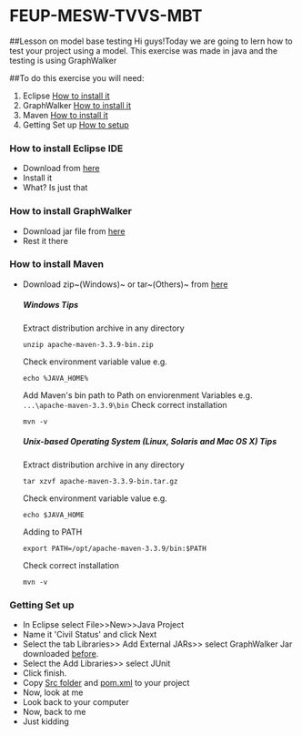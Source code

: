 # FEUP-MESW-TVVS-MBT
##Lesson on model base testing
Hi guys!Today we are going to lern how to test your project using a model.
This exercise was made in java and the testing is using GraphWalker

##To do this exercise you will need:
1. Eclipse [How to install it](https://github.com/JGEsteves89/FEUP-MESW-TVVS-MBT/blob/master/README.md#L13-L18)
2. GraphWalker [How to install it](https://github.com/JGEsteves89/FEUP-MESW-TVVS-MBT/blob/master/README.md#L18-L22)
3. Maven [How to install it](https://github.com/JGEsteves89/FEUP-MESW-TVVS-MBT/blob/master/README.md#L22-L58)
4. Getting Set up [How to setup](https://github.com/JGEsteves89/FEUP-MESW-TVVS-MBT/blob/master/README.md#L58-L69)


### How to install Eclipse IDE
- Download from [here](https://eclipse.org/downloads/)
- Install it
- What? Is just that

### How to install GraphWalker
- Download jar file from [here](http://graphwalker.github.io/content/archive/graphwalker-cli-3.4.2.jar)
- Rest it there

### How to install Maven
- Download zip~(Windows)~ or tar~(Others)~ from [here](http://maven.apache.org/download.cgi)

    ##### Windows Tips
    Extract distribution archive in any directory
    ```
    unzip apache-maven-3.3.9-bin.zip
    ```
    Check environment variable value e.g.
    ```
    echo %JAVA_HOME%
    ```
    Add Maven's bin path to Path on enviorenment Variables
    e.g.``` ...\apache-maven-3.3.9\bin```
    Check correct installation
    ```
    mvn -v
    ```
    ##### Unix-based Operating System (Linux, Solaris and Mac OS X) Tips
    Extract distribution archive in any directory
    ```
    tar xzvf apache-maven-3.3.9-bin.tar.gz
    ```
    Check environment variable value e.g.
    ```
    echo $JAVA_HOME
    ```
    Adding to PATH
    ```
    export PATH=/opt/apache-maven-3.3.9/bin:$PATH
    ```
    Check correct installation
    ```
    mvn -v
    ```
    
### Getting Set up
- In Eclipse select File>>New>>Java Project
- Name it 'Civil Status' and click Next
- Select the tab Libraries>> Add External JARs>> select GraphWalker Jar downloaded [before](https://github.com/JGEsteves89/FEUP-MESW-TVVS-MBT/blob/master/README.md#L18).
- Select the Add Libraries>> select JUnit
- Click finish.
- Copy  [Src folder](https://github.com/JGEsteves89/FEUP-MESW-TVVS-MBT/tree/master/src) and [pom.xml](https://github.com/JGEsteves89/FEUP-MESW-TVVS-MBT/blob/master/pom.xml) to your project
- Now, look at me
- Look back to your computer
- Now, back to me
- Just kidding
